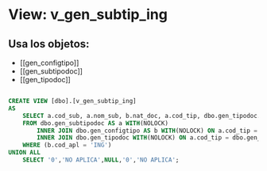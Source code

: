 # View: v_gen_subtip_ing

## Usa los objetos:
- [[gen_configtipo]]
- [[gen_subtipodoc]]
- [[gen_tipodoc]]

```sql

CREATE VIEW [dbo].[v_gen_subtip_ing]
AS
	SELECT a.cod_sub, a.nom_sub, b.nat_doc, a.cod_tip, dbo.gen_tipodoc.des_tip
	FROM dbo.gen_subtipodoc AS a WITH(NOLOCK) 
		INNER JOIN dbo.gen_configtipo AS b WITH(NOLOCK) ON a.cod_tip = b.cod_tip 
		INNER JOIN dbo.gen_tipodoc WITH(NOLOCK) ON a.cod_tip = dbo.gen_tipodoc.cod_tip AND b.cod_tip = dbo.gen_tipodoc.cod_tip
	WHERE (b.cod_apl = 'ING')
UNION ALL
	SELECT '0','NO APLICA',NULL,'0','NO APLICA';

```
